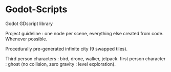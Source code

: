 # Godot-Scripts
Godot GDscript library

Project guideline : one node per scene, everything else created from code. Whenever possible.

Procedurally pre-generated infinite city (9 swapped tiles).

Third person characters : bird, drone, walker, jetpack.
first person character : ghost (no collision, zero gravity : level exploration).
